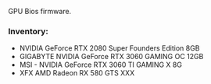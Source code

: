 GPU Bios firmware.

### Inventory:
* NVIDIA GeForce RTX 2080 Super Founders Edition 8GB
* GIGABYTE NVIDIA GeForce RTX 3060 GAMING OC 12GB
* MSI - NVIDIA GeForce RTX 3060 TI GAMING X 8G
* XFX AMD Radeon RX 580 GTS XXX

